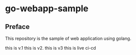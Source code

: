 # go-webapp-sample



## Preface
This repository is the sample of web application using golang.

this is v.1
this is v2.
this is v3
this is live ci-cd
